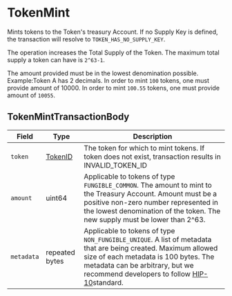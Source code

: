 # TokenMint

Mints tokens to the Token's treasury Account. If no Supply Key is defined, the transaction will resolve to `TOKEN_HAS_NO_SUPPLY_KEY`.

The operation increases the Total Supply of the Token. The maximum total supply a token can have is `2^63-1`.

The amount provided must be in the lowest denomination possible.\
Example:Token A has 2 decimals. In order to mint `100` tokens, one must provide amount of 10000. In order to mint `100.55` tokens, one must provide amount of `10055`.

## TokenMintTransactionBody

| Field      | Type                                   | Description                                                                                                                                                                                                                                                                   |
| ---------- | -------------------------------------- | ----------------------------------------------------------------------------------------------------------------------------------------------------------------------------------------------------------------------------------------------------------------------------- |
| `token`    | [TokenID](../miscellaneous/tokenid.md) | The token for which to mint tokens. If token does not exist, transaction results in INVALID\_TOKEN\_ID                                                                                                                                                                        |
| `amount`   | uint64                                 | Applicable to tokens of type `FUNGIBLE_COMMON`. The amount to mint to the Treasury Account. Amount must be a positive non-zero number represented in the lowest denomination of the token. The new supply must be lower than 2^63.                                            |
| `metadata` | repeated bytes                         | Applicable to tokens of type `NON_FUNGIBLE_UNIQUE`. A list of metadata that are being created. Maximum allowed size of each metadata is 100 bytes. The metadata can be arbitrary, but we recommend developers to follow [HIP-10](https://hips.hedera.com/hip/hip-10)standard. |

